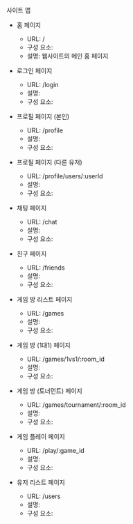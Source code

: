 사이트 맵

- 홈 페이지
	- URL: /
	- 구성 요소:
	- 설명: 웹사이트의 메인 홈 페이지

- 로그인 페이지
	- URL: /login
	- 설명:
	- 구성 요소:


- 프로필 페이지 (본인)
	- URL: /profile
	- 설명:
	- 구성 요소:

- 프로필 페이지 (다른 유저)
	- URL: /profile/users/:userId
	- 설명:
	- 구성 요소:

- 채팅 페이지
	- URL: /chat
	- 설명:
	- 구성 요소:

- 친구  페이지
	- URL: /friends
	- 설명:
	- 구성 요소:

- 게임 방 리스트 페이지
	- URL: /games
	- 설명:
	- 구성 요소:

- 게임 방 (1대1) 페이지
	- URL: /games/1vs1/:room_id
	- 설명:
	- 구성 요소:

- 게임 방 (토너먼트) 페이지
	- URL: /games/tournament/:room_id
	- 설명:
	- 구성 요소:

- 게임 플레이 페이지
	- URL: /play/:game_id
	- 설명:
	- 구성 요소:

- 유저 리스트 페이지
	- URL: /users
	- 설명:
	- 구성 요소:
